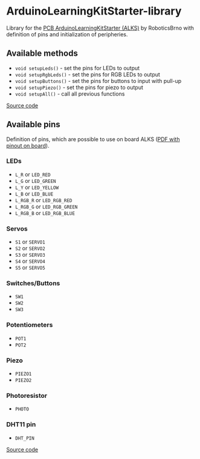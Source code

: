 # ArduinoLearningKitStarter-library
Library for the [PCB ArduinoLearningKitStarter (ALKS)](https://github.com/RoboticsBrno/ArduinoLearningKitStarter/) by RoboticsBrno with definition of pins and initialization of peripheries.

## Available methods

- `void setupLeds()` - set the pins for LEDs to output
- `void setupRgbLeds()` - set the pins for RGB LEDs to output
- `void setupButtons()` - set the pins for buttons to input with pull-up
- `void setupPiezo()` - set the pins for piezo to output
- `void setupAll()` - call all previous functions

[Source code](https://github.com/RoboticsBrno/ArduinoLearningKitStarter-library/blob/master/src/ALKS.cpp)

## Available pins
Definition of pins, which are possible to use on board ALKS ([PDF with pinout on board](https://github.com/RoboticsBrno/ArduinoLearningKitStarter/blob/master/docs/pinout.pdf)).

### LEDs
- `L_R` or `LED_RED`   
- `L_G` or `LED_GREEN`   
- `L_Y` or `LED_YELLOW` 
- `L_B` or `LED_BLUE` 
- `L_RGB_R` or `LED_RGB_RED`
- `L_RGB_G` or `LED_RGB_GREEN`
- `L_RGB_B` or `LED_RGB_BLUE`

### Servos
- `S1` or `SERVO1`
- `S2` or `SERVO2`
- `S3` or `SERVO3`
- `S4` or `SERVO4`
- `S5` or `SERVO5`

### Switches/Buttons
- `SW1`
- `SW2`
- `SW3`

### Potentiometers
- `POT1`
- `POT2`

### Piezo
- `PIEZO1`
- `PIEZO2`

### Photoresistor
- `PHOTO`

### DHT11 pin 
- `DHT_PIN`

[Source code](https://github.com/RoboticsBrno/ArduinoLearningKitStarter-library/blob/master/src/ALKS.h)